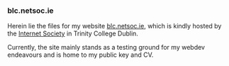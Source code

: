 
### blc.netsoc.ie

Herein lie the files for my website [blc.netsoc.ie](http://blc.netsoc.ie),
which is kindly hosted by the [Internet Society](http://netsoc.tcd.ie) in
Trinity College Dublin.

Currently, the site mainly stands as a testing ground for my webdev endeavours
and is home to my public key and CV.

